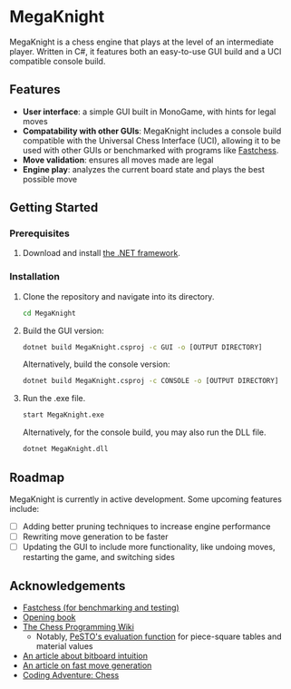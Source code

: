 # MegaKnight

 MegaKnight is a chess engine that plays at the level of an intermediate player. Written in C#, it features both an easy-to-use GUI build and a UCI compatible console build.

## Features

- **User interface**: a simple GUI built in MonoGame, with hints for legal moves
- **Compatability with other GUIs**: MegaKnight includes a console build compatible with the Universal Chess Interface (UCI), allowing it to be used with other GUIs or benchmarked with programs like [Fastchess](https://github.com/Disservin/fastchess).
- **Move validation**: ensures all moves made are legal
- **Engine play**: analyzes the current board state and plays the best possible move

## Getting Started

### Prerequisites
1. Download and install [the .NET framework](https://dotnet.microsoft.com/en-us/download).

### Installation
1. Clone the repository and navigate into its directory.

   ```sh
   cd MegaKnight
   ```
3. Build the GUI version:

   ```sh
   dotnet build MegaKnight.csproj -c GUI -o [OUTPUT DIRECTORY]
   ```
   
   Alternatively, build the console version:

   ```sh
   dotnet build MegaKnight.csproj -c CONSOLE -o [OUTPUT DIRECTORY]
   ```
   
4. Run the .exe file.
   
   ```sh
   start MegaKnight.exe
   ```
   
   Alternatively, for the console build, you may also run the DLL file.

   ```sh
   dotnet MegaKnight.dll
   ```
   
## Roadmap
MegaKnight is currently in active development. Some upcoming features include:
- [ ] Adding better pruning techniques to increase engine performance
- [ ] Rewriting move generation to be faster
- [ ] Updating the GUI to include more functionality, like undoing moves, restarting the game, and switching sides

## Acknowledgements
- [Fastchess (for benchmarking and testing)](https://github.com/Disservin/fastchess)
- [Opening book](https://github.com/official-stockfish/books/blob/master/8moves_v3.pgn.zip)
- [The Chess Programming Wiki](https://www.chessprogramming.org/Main_Page)
   - Notably, [PeSTO's evaluation function](https://www.chessprogramming.org/PeSTO%27s_Evaluation_Function) for piece-square tables and material values
- [An article about bitboard intuition](https://lichess.org/@/likeawizard/blog/review-of-different-board-representations-in-computer-chess/S9eQCAWa)
- [An article on fast move generation](https://peterellisjones.com/posts/generating-legal-chess-moves-efficiently/)
- [Coding Adventure: Chess](https://www.youtube.com/watch?v=U4ogK0MIzqk)
